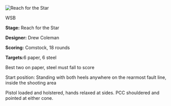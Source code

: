 ![Reach for the Star](https://github.com/bagellord/USPSA-Stages/blob/master/16-20%20rounds/Reach%20for%20the%20Star%20-%2018%20rounds%20-%20Comstock/Reach%20for%20the%20Star.png)

WSB

<b>Stage:</b> Reach for the Star

<b>Designer:</b> Drew Coleman

<b>Scoring:</b> Comstock, 18 rounds

<b>Targets:</b>6 paper, 6 steel

Best two on paper, steel must fall to score

Start position: Standing with both heels anywhere on the rearmost fault line, inside the shooting area

Pistol loaded and holstered, hands relaxed at sides. PCC shouldered and pointed at either cone.
